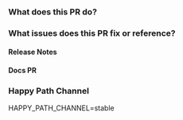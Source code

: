<!-- Please review the following before submitting a PR:
Che's Contributing Guide: https://github.com/eclipse/che/blob/master/CONTRIBUTING.md
Pull Request Policy: https://github.com/eclipse/che/wiki/Development-Workflow#pull-requests

COMMITTERS: please include labels on each PR. Labels are listed here: https://github.com/eclipse/che/wiki/Labels but at a minimum you should include `kind/..` and `Dev Open Pull Request Status` labels.
-->

### What does this PR do?


### What issues does this PR fix or reference?

<!-- #### Changelog -->
<!-- The changelog will be pulled from the PR's title. 
     Please provide a clear and meaningful title to the PR and don't include issue number -->


#### Release Notes
<!-- markdown to be included in marketing announcement - N/A for bugs -->


#### Docs PR
<!-- Please add a matching PR to [the docs repo](https://github.com/eclipse/che-docs) and link that PR to this issue.
Both will be merged at the same time. -->

### Happy Path Channel
<!-- Select the Happy Path Channel used for tests.
  `stable` will use the latest che version to run Che-Theia editor.
  `next`   will use the current development che version. May be unstable.

  if omitted, it will use stable
-->
HAPPY_PATH_CHANNEL=stable
